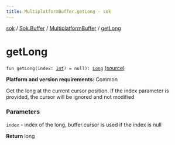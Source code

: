 ```yaml
---
title: MultiplatformBuffer.getLong - sok
---
```


[sok](../../index.html) / [Sok.Buffer](../index.html) / [MultiplatformBuffer](index.html) / [getLong](./get-long.html)

# getLong

`fun getLong(index: `[`Int`](https://kotlinlang.org/api/latest/jvm/stdlib/kotlin/-int/index.html)`? = null): `[`Long`](https://kotlinlang.org/api/latest/jvm/stdlib/kotlin/-long/index.html) [(source)](https://github.com/SeekDaSky/Sok/tree/master/common/sok-common/src/Sok/Buffer/MultiplatformBuffer.kt#L229)

**Platform and version requirements:** Common

Get the long at the current cursor position. If the index parameter is provided, the cursor will be ignored and not modified

### Parameters

`index` - index of the long, buffer.cursor is used if the index is null

**Return**
long


